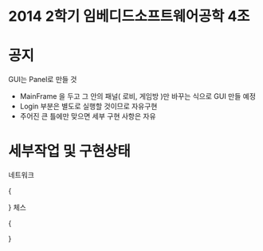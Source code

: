﻿2014 2학기 임베디드소프트웨어공학 4조
=================

공지
=================
GUI는 Panel로 만들 것
- MainFrame 을 두고 그 안의 패널( 로비, 게임방 )만 바꾸는 식으로 GUI 만들 예정
- Login 부분은 별도로 실행할 것이므로 자유구현
- 주어진 큰 틀에만 맞으면 세부 구현 사항은 자유

세부작업 및 구현상태
=================
네트워크

{
  
}
체스

{

}
